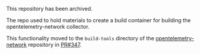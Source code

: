 This repository has been archived.

The repo used to hold materials to create a build container for building the opentelemetry-network collector.

This functionality moved to the `build-tools` directory of the [opentelemetry-network](https://github.com/open-telemetry/opentelemetry-network)
repository in [PR#347](https://github.com/open-telemetry/opentelemetry-network/pull/347).
